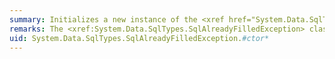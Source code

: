 ```yaml
---
summary: Initializes a new instance of the <xref href="System.Data.SqlTypes.SqlAlreadyFilledException"></xref> class.
remarks: The <xref:System.Data.SqlTypes.SqlAlreadyFilledException> class is not intended for use as a stand-alone component, but as a class from which other classes derive standard functionality.
uid: System.Data.SqlTypes.SqlAlreadyFilledException.#ctor*
---
```


